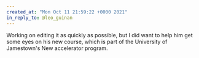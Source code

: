 ```yaml
---
created_at: "Mon Oct 11 21:59:22 +0000 2021"
in_reply_to: @leo_guinan
---
```


Working on editing it as quickly as possible, but I did want to help him get some eyes on his new course, which is part of the University of Jamestown's New accelerator program.
